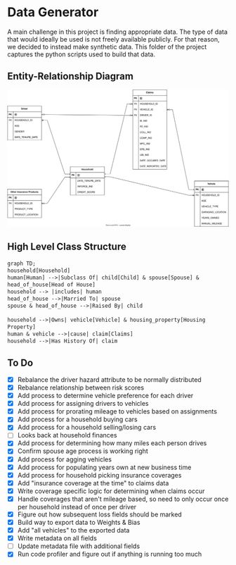 # Data Generator

A main challenge in this project is finding appropriate data. The type of data that would ideally be used is not freely available publicly. For that reason, we decided to instead make synthetic data. This folder of the project captures the python scripts used to build that data.

## Entity-Relationship Diagram 

<img src="./ER Diagram for Data.svg">

## High Level Class Structure

```mermaid
graph TD;
household[Household]
human[Human] -->|Subclass Of| child[Child] & spouse[Spouse] & head_of_house[Head of House]
household --> |includes| human
head_of_house -->|Married To| spouse
spouse & head_of_house -->|Raised By| child

household -->|Owns| vehicle[Vehicle] & housing_property[Housing Property]
human & vehicle -->|cause| claim[Claims]
household -->|Has History Of| claim

```

## To Do  

- [x] Rebalance the driver hazard attribute to be normally distributed  
- [x] Rebalance relationship between risk scores
- [x] Add process to determine vehicle preference for each driver
- [x] Add process for assigning drivers to vehicles
- [x] Add process for prorating mileage to vehicles based on assignments
- [x] Add process for a household buying cars  
- [x] Add process for a household selling/losing cars  
- [ ] Looks back at household finances
- [x] Add process for determining how many miles each person drives  
- [x] Confirm spouse age process is working right
- [x] Add process for agging vehicles
- [x] Add process for populating years own at new business time
- [x] Add process for household picking insurance coverages  
- [x] Add "insurance coverage at the time" to claims data  
- [x] Write coverage specific logic for determining when claims occur  
- [x] Handle coverages that aren't mileage based, so need to only occur once per household instead of once per driver
- [x] Figure out how subsequent loss fields should be marked
- [x] Build way to export data to Weights & Bias  
- [x] Add "all vehicles" to the exported data
- [x] Write metadata on all fields  
- [ ] Update metadata file with additional fields
- [x] Run code profiler and figure out if anything is running too much
